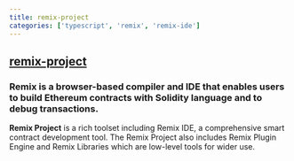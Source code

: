 ```yaml
---
title: remix-project
categories: ['typescript', 'remix', 'remix-ide']
---
```

## [remix-project](https://github.com/remix-project-org/remix-project)

### Remix is a browser-based compiler and IDE that enables users to build Ethereum contracts with Solidity language and to debug transactions.


**Remix Project** is a rich toolset including Remix IDE, a comprehensive smart contract development tool. The Remix Project also includes Remix Plugin Engine and Remix Libraries which are low-level tools for wider use.  
